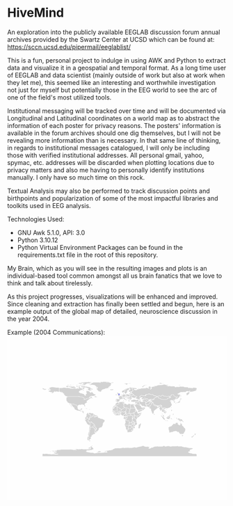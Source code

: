 # HiveMind
An exploration into the publicly available EEGLAB discussion forum annual archives provided by the Swartz Center at UCSD which can be found at:
https://sccn.ucsd.edu/pipermail/eeglablist/

This is a fun, personal project to indulge in using AWK and Python to extract data and visualize it in a geospatial and temporal format.  As a long time user of EEGLAB and data scientist (mainly outside of work but also at work when they let me), this seemed like an interesting and worthwhile investigation not just for myself but potentially those in the EEG world to see the arc of one of the field's most utilized tools.  

Institutional messaging will be tracked over time and will be documented via Longitudinal and Latitudinal coordinates on a world map as to abstract the information of each poster for privacy reasons.  The posters' information is available in the forum archives should one dig themselves, but I will not be revealing more information than is necessary.  In that same line of thinking, in regards to institutional messages catalogued, I will only be including those with verified institutional addresses.  All personal gmail, yahoo, spymac, etc. addresses will be discarded when plotting locations due to privacy matters and also me having to personally identify institutions manually.  I only have so much time on this rock.

Textual Analysis may also be performed to track discussion points and birthpoints and popularization of some of the most impactful libraries and toolkits used in EEG analysis.

Technologies Used:
- GNU Awk 5.1.0, API: 3.0
- Python 3.10.12
- Python Virtual Environment Packages can be found in the requirements.txt file in the root of this repository.

My Brain, which as you will see in the resulting images and plots is an individual-based tool common amongst all us brain fanatics that we love to think and talk about tirelessly.

As this project progresses, visualizations will be enhanced and improved.  Since cleaning and extraction has finally been settled and begun, here is an example output of the global map of detailed, neuroscience discussion in the year 2004.

Example (2004 Communications):
![](https://github.com/culliokw/HiveMind/blob/main/Maps/2004_communication.gif)
